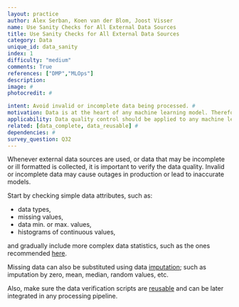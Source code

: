 ```yaml
---
layout: practice
author: Alex Serban, Koen van der Blom, Joost Visser
name: Use Sanity Checks for All External Data Sources
title: Use Sanity Checks for All External Data Sources
category: Data
unique_id: data_sanity
index: 1
difficulty: "medium"
comments: True
references: ["DMP","MLOps"]
description:
image: #
photocredit: #

intent: Avoid invalid or incomplete data being processed. #
motivation: Data is at the heart of any machine learning model. Therefore, avoiding data errors is crucial for model quality. #
applicability: Data quality control should be applied to any machine learning application. #
related: [data_complete, data_reusable] #
dependencies: #
survey_question: Q32
---
```


Whenever external data sources are used, or data that may be incomplete or ill formatted is collected, it is important to verify the data quality.
Invalid or incomplete data may cause outages in production or lead to inaccurate models.

Start by checking simple data attributes, such as:

- data types,
- missing values,
- data min. or max. values,
- histograms of continuous values,

and gradually include more complex data statistics, such as the ones recommended <a href="/best_practices/01-input-data-complete/">here</a>.


Missing data can also be substituted using data <a href="https://en.wikipedia.org/wiki/Imputation_%28statistics%29">imputation</a>; such as imputation by zero, mean, median, random values, etc.

Also, make sure the data verification scripts are <a href="/best_practices/01-reusable_data_clean/">reusable</a> and can be later integrated in any processing pipeline.
